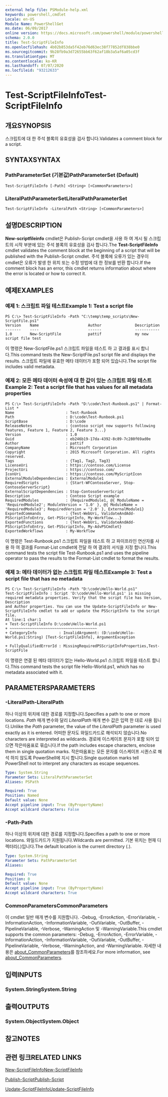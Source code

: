 ```yaml
---
external help file: PSModule-help.xml
keywords: powershell,cmdlet
Locale: en-US
Module Name: PowerShellGet
ms.date: 06/09/2017
online version: https://docs.microsoft.com/powershell/module/powershellget/test-scriptfileinfo?view=powershell-7.1&WT.mc_id=ps-gethelp
schema: 2.0.0
title: Test-ScriptFileInfo
ms.openlocfilehash: 4b02b853da5f42eb76d63ec38f77852df838bbe0
ms.sourcegitcommit: 9b28fb9a3d72655bb63f62af18b3a5af6a05cd3f
ms.translationtype: MT
ms.contentlocale: ko-KR
ms.lasthandoff: 07/07/2020
ms.locfileid: "93212633"
---
```

# <span data-ttu-id="9d95d-103">Test-ScriptFileInfo</span><span class="sxs-lookup"><span data-stu-id="9d95d-103">Test-ScriptFileInfo</span></span>

## <span data-ttu-id="9d95d-104">개요</span><span class="sxs-lookup"><span data-stu-id="9d95d-104">SYNOPSIS</span></span>
<span data-ttu-id="9d95d-105">스크립트에 대 한 주석 블록의 유효성을 검사 합니다.</span><span class="sxs-lookup"><span data-stu-id="9d95d-105">Validates a comment block for a script.</span></span>

## <span data-ttu-id="9d95d-106">SYNTAX</span><span class="sxs-lookup"><span data-stu-id="9d95d-106">SYNTAX</span></span>

### <span data-ttu-id="9d95d-107">PathParameterSet (기본값)</span><span class="sxs-lookup"><span data-stu-id="9d95d-107">PathParameterSet (Default)</span></span>

```
Test-ScriptFileInfo [-Path] <String> [<CommonParameters>]
```

### <span data-ttu-id="9d95d-108">LiteralPathParameterSet</span><span class="sxs-lookup"><span data-stu-id="9d95d-108">LiteralPathParameterSet</span></span>

```
Test-ScriptFileInfo -LiteralPath <String> [<CommonParameters>]
```

## <span data-ttu-id="9d95d-109">설명</span><span class="sxs-lookup"><span data-stu-id="9d95d-109">DESCRIPTION</span></span>

<span data-ttu-id="9d95d-110">**New-scriptfileinfo** cmdlet은 Publish-Script cmdlet을 사용 하 여 게시 될 스크립트의 시작 부분에 있는 주석 블록의 유효성을 검사 합니다.</span><span class="sxs-lookup"><span data-stu-id="9d95d-110">The **Test-ScriptFileInfo** cmdlet validates the comment block at the beginning of a script that will be published with the Publish-Script cmdlet.</span></span>
<span data-ttu-id="9d95d-111">주석 블록에 오류가 있는 경우이 cmdlet은 오류가 발생 한 위치 또는 수정 방법에 대 한 정보를 반환 합니다.</span><span class="sxs-lookup"><span data-stu-id="9d95d-111">If the comment block has an error, this cmdlet returns information about where the error is located or how to correct it.</span></span>

## <span data-ttu-id="9d95d-112">예제</span><span class="sxs-lookup"><span data-stu-id="9d95d-112">EXAMPLES</span></span>

### <span data-ttu-id="9d95d-113">예제 1: 스크립트 파일 테스트</span><span class="sxs-lookup"><span data-stu-id="9d95d-113">Example 1: Test a script file</span></span>

```
PS C:\> Test-ScriptFileInfo -Path "C:\temp\temp_scripts\New-ScriptFile.ps1"
Version    Name                      Author               Description
-------    ----                      ------               -----------
1.0        New-ScriptFile            pattif               my new script file test
```

<span data-ttu-id="9d95d-114">이 명령은 New-ScriptFile.ps1 스크립트 파일을 테스트 하 고 결과를 표시 합니다.</span><span class="sxs-lookup"><span data-stu-id="9d95d-114">This command tests the New-ScriptFile.ps1 script file and displays the results.</span></span>
<span data-ttu-id="9d95d-115">스크립트 파일에 유효한 메타 데이터가 포함 되어 있습니다.</span><span class="sxs-lookup"><span data-stu-id="9d95d-115">The script file includes valid metadata.</span></span>

### <span data-ttu-id="9d95d-116">예제 2: 모든 메타 데이터 속성에 대 한 값이 있는 스크립트 파일 테스트</span><span class="sxs-lookup"><span data-stu-id="9d95d-116">Example 2: Test a script file that has values for all metadata properties</span></span>

```
PS C:\> Test-ScriptFileInfo -Path "D:\code\Test-Runbook.ps1" | Format-List *
Name                       : Test-Runbook
Path                       : D:\code\Test-Runbook.ps1
ScriptBase                 : D:\code
ReleaseNotes               : {contoso script now supports following features, Feature 1, Feature 2, Feature 3...}
Version                    : 1.0
Guid                       : eb246b19-17da-4392-8c89-7c280f69ad0e
Author                     : pattif
CompanyName                : Microsoft Corporation
Copyright                  : 2015 Microsoft Corporation. All rights reserved.
Tags                       : {Tag1, Tag2, Tag3}
LicenseUri                 : https://contoso.com/License
ProjectUri                 : https://contoso.com/
IconUri                    : https://contoso.com/MyScriptIcon
ExternalModuleDependencies : ExternalModule1
RequiredScripts            : {Start-WFContosoServer, Stop-ContosoServerScript}
ExternalScriptDependencies : Stop-ContosoServerScript
Description                : Contoso Script example
RequiredModules            : {RequiredModule1, @{ ModuleName = 'RequiredModule2'; ModuleVersion = '1.0' }, @{ ModuleName = 'RequiredModule3'; RequiredVersion = '2.0' }, ExternalModule1}
ExportedCommands           : {Test-WebUri, ValidateAndAdd-PSScriptInfoEntry, Get-PSScriptInfo, My-Workflow...}
ExportedFunctions          : {Test-WebUri, ValidateAndAdd-PSScriptInfoEntry, Get-PSScriptInfo, My-AdvPSCmdlet}
ExportedWorkflows          : My-Workflow
```

<span data-ttu-id="9d95d-117">이 명령은 Test-Runbook.ps1 스크립트 파일을 테스트 하 고 파이프라인 연산자를 사용 하 여 결과를 Format-List cmdlet에 전달 하 여 결과의 서식을 지정 합니다.</span><span class="sxs-lookup"><span data-stu-id="9d95d-117">This command tests the script file Test-Runbook.ps1 and uses the pipeline operator to pass the results to the Format-List cmdlet to format the results.</span></span>

### <span data-ttu-id="9d95d-118">예제 3: 메타 데이터가 없는 스크립트 파일 테스트</span><span class="sxs-lookup"><span data-stu-id="9d95d-118">Example 3: Test a script file that has no metadata</span></span>

```
PS C:\> Test-ScriptFileInfo -Path "D:\code\Hello-World.ps1"
Test-ScriptFileInfo : Script 'D:\code\Hello-World.ps1' is missing required metadata properties. Verify that the script file has Version, Description
and Author properties. You can use the Update-ScriptFileInfo or New-ScriptFileInfo cmdlet to add or update the PSScriptInfo to the script file.
At line:1 char:1
+ Test-ScriptFileInfo D:\code\Hello-World.ps1
+ ~~~~~~~~~~~~~~~~~~~~~~~~~~~~~~~~~~~~~~~
+ CategoryInfo          : InvalidArgument: (D:\code\Hello-World.ps1:String) [Test-ScriptFileInfo], ArgumentException

+ FullyQualifiedErrorId : MissingRequiredPSScriptInfoProperties,Test-ScriptFile
```

<span data-ttu-id="9d95d-119">이 명령은 연결 된 메타 데이터가 없는 Hello-World.ps1 스크립트 파일을 테스트 합니다.</span><span class="sxs-lookup"><span data-stu-id="9d95d-119">This command tests the script file Hello-World.ps1, which has no metadata associated with it.</span></span>

## <span data-ttu-id="9d95d-120">PARAMETERS</span><span class="sxs-lookup"><span data-stu-id="9d95d-120">PARAMETERS</span></span>

### <span data-ttu-id="9d95d-121">-LiteralPath</span><span class="sxs-lookup"><span data-stu-id="9d95d-121">-LiteralPath</span></span>

<span data-ttu-id="9d95d-122">하나 이상의 위치에 대한 경로를 지정합니다.</span><span class="sxs-lookup"><span data-stu-id="9d95d-122">Specifies a path to one or more locations.</span></span>
<span data-ttu-id="9d95d-123">*Path* 매개 변수와 달리 *LiteralPath* 매개 변수 값은 입력 한 대로 사용 됩니다.</span><span class="sxs-lookup"><span data-stu-id="9d95d-123">Unlike the *Path* parameter, the value of the *LiteralPath* parameter is used exactly as it is entered.</span></span>
<span data-ttu-id="9d95d-124">어떠한 문자도 와일드카드로 해석되지 않습니다.</span><span class="sxs-lookup"><span data-stu-id="9d95d-124">No characters are interpreted as wildcards.</span></span>
<span data-ttu-id="9d95d-125">경로에 이스케이프 문자가 포함 되어 있으면 작은따옴표로 묶습니다.</span><span class="sxs-lookup"><span data-stu-id="9d95d-125">If the path includes escape characters, enclose them in single quotation marks.</span></span>
<span data-ttu-id="9d95d-126">작은따옴표는 모든 문자를 이스케이프 시퀀스로 해석 하지 않도록 PowerShell에 지시 합니다.</span><span class="sxs-lookup"><span data-stu-id="9d95d-126">Single quotation marks tell PowerShell not to interpret any characters as escape sequences.</span></span>

```yaml
Type: System.String
Parameter Sets: LiteralPathParameterSet
Aliases: PSPath

Required: True
Position: Named
Default value: None
Accept pipeline input: True (ByPropertyName)
Accept wildcard characters: False
```

### <span data-ttu-id="9d95d-127">-Path</span><span class="sxs-lookup"><span data-stu-id="9d95d-127">-Path</span></span>

<span data-ttu-id="9d95d-128">하나 이상의 위치에 대한 경로를 지정합니다.</span><span class="sxs-lookup"><span data-stu-id="9d95d-128">Specifies a path to one or more locations.</span></span>
<span data-ttu-id="9d95d-129">와일드카드가 지원됩니다.</span><span class="sxs-lookup"><span data-stu-id="9d95d-129">Wildcards are permitted.</span></span>
<span data-ttu-id="9d95d-130">기본 위치는 현재 디렉터리(.)입니다.</span><span class="sxs-lookup"><span data-stu-id="9d95d-130">The default location is the current directory (.).</span></span>

```yaml
Type: System.String
Parameter Sets: PathParameterSet
Aliases:

Required: True
Position: 0
Default value: None
Accept pipeline input: True (ByPropertyName)
Accept wildcard characters: True
```

### <span data-ttu-id="9d95d-131">CommonParameters</span><span class="sxs-lookup"><span data-stu-id="9d95d-131">CommonParameters</span></span>

<span data-ttu-id="9d95d-132">이 cmdlet 일반 매개 변수를 지원합니다. -Debug, -ErrorAction, -ErrorVariable, -InformationAction, -InformationVariable, -OutVariable, -OutBuffer, -PipelineVariable, -Verbose, -WarningAction 및 -WarningVariable.</span><span class="sxs-lookup"><span data-stu-id="9d95d-132">This cmdlet supports the common parameters: -Debug, -ErrorAction, -ErrorVariable, -InformationAction, -InformationVariable, -OutVariable, -OutBuffer, -PipelineVariable, -Verbose, -WarningAction, and -WarningVariable.</span></span> <span data-ttu-id="9d95d-133">자세한 내용은 [about_CommonParameters](https://go.microsoft.com/fwlink/?LinkID=113216)를 참조하세요.</span><span class="sxs-lookup"><span data-stu-id="9d95d-133">For more information, see [about_CommonParameters](https://go.microsoft.com/fwlink/?LinkID=113216).</span></span>

## <span data-ttu-id="9d95d-134">입력</span><span class="sxs-lookup"><span data-stu-id="9d95d-134">INPUTS</span></span>

### <span data-ttu-id="9d95d-135">System.String</span><span class="sxs-lookup"><span data-stu-id="9d95d-135">System.String</span></span>

## <span data-ttu-id="9d95d-136">출력</span><span class="sxs-lookup"><span data-stu-id="9d95d-136">OUTPUTS</span></span>

### <span data-ttu-id="9d95d-137">System.Object</span><span class="sxs-lookup"><span data-stu-id="9d95d-137">System.Object</span></span>

## <span data-ttu-id="9d95d-138">참고</span><span class="sxs-lookup"><span data-stu-id="9d95d-138">NOTES</span></span>

## <span data-ttu-id="9d95d-139">관련 링크</span><span class="sxs-lookup"><span data-stu-id="9d95d-139">RELATED LINKS</span></span>

[<span data-ttu-id="9d95d-140">New-ScriptFileInfo</span><span class="sxs-lookup"><span data-stu-id="9d95d-140">New-ScriptFileInfo</span></span>](New-ScriptFileInfo.md)

[<span data-ttu-id="9d95d-141">Publish-Script</span><span class="sxs-lookup"><span data-stu-id="9d95d-141">Publish-Script</span></span>](Publish-Script.md)

[<span data-ttu-id="9d95d-142">Update-ScriptFileInfo</span><span class="sxs-lookup"><span data-stu-id="9d95d-142">Update-ScriptFileInfo</span></span>](Update-ScriptFileInfo.md)

